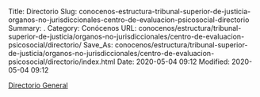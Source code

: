 Title: Directorio
Slug: conocenos-estructura-tribunal-superior-de-justicia-organos-no-jurisdiccionales-centro-de-evaluacion-psicosocial-directorio
Summary: .
Category: Conócenos
URL: conocenos/estructura/tribunal-superior-de-justicia/organos-no-jurisdiccionales/centro-de-evaluacion-psicosocial/directorio/
Save_As: conocenos/estructura/tribunal-superior-de-justicia/organos-no-jurisdiccionales/centro-de-evaluacion-psicosocial/directorio/index.html
Date: 2020-05-04 09:12
Modified: 2020-05-04 09:12



[Directorio General](https://www.pjecz.gob.mx/transparencia/articulo-21/f03-directorio/)



